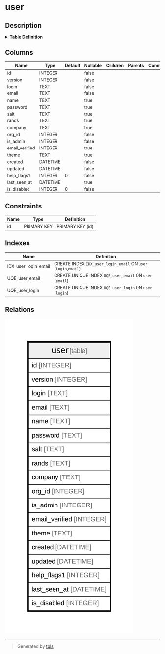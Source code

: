 # user

## Description

<details>
<summary><strong>Table Definition</strong></summary>

```sql
CREATE TABLE `user` (
`id` INTEGER PRIMARY KEY AUTOINCREMENT NOT NULL
, `version` INTEGER NOT NULL
, `login` TEXT NOT NULL
, `email` TEXT NOT NULL
, `name` TEXT NULL
, `password` TEXT NULL
, `salt` TEXT NULL
, `rands` TEXT NULL
, `company` TEXT NULL
, `org_id` INTEGER NOT NULL
, `is_admin` INTEGER NOT NULL
, `email_verified` INTEGER NULL
, `theme` TEXT NULL
, `created` DATETIME NOT NULL
, `updated` DATETIME NOT NULL
, `help_flags1` INTEGER NOT NULL DEFAULT 0, `last_seen_at` DATETIME NULL, `is_disabled` INTEGER NOT NULL DEFAULT 0)
```

</details>

## Columns

| Name | Type | Default | Nullable | Children | Parents | Comment |
| ---- | ---- | ------- | -------- | -------- | ------- | ------- |
| id | INTEGER |  | false |  |  |  |
| version | INTEGER |  | false |  |  |  |
| login | TEXT |  | false |  |  |  |
| email | TEXT |  | false |  |  |  |
| name | TEXT |  | true |  |  |  |
| password | TEXT |  | true |  |  |  |
| salt | TEXT |  | true |  |  |  |
| rands | TEXT |  | true |  |  |  |
| company | TEXT |  | true |  |  |  |
| org_id | INTEGER |  | false |  |  |  |
| is_admin | INTEGER |  | false |  |  |  |
| email_verified | INTEGER |  | true |  |  |  |
| theme | TEXT |  | true |  |  |  |
| created | DATETIME |  | false |  |  |  |
| updated | DATETIME |  | false |  |  |  |
| help_flags1 | INTEGER | 0 | false |  |  |  |
| last_seen_at | DATETIME |  | true |  |  |  |
| is_disabled | INTEGER | 0 | false |  |  |  |

## Constraints

| Name | Type | Definition |
| ---- | ---- | ---------- |
| id | PRIMARY KEY | PRIMARY KEY (id) |

## Indexes

| Name | Definition |
| ---- | ---------- |
| IDX_user_login_email | CREATE INDEX `IDX_user_login_email` ON `user` (`login`,`email`) |
| UQE_user_email | CREATE UNIQUE INDEX `UQE_user_email` ON `user` (`email`) |
| UQE_user_login | CREATE UNIQUE INDEX `UQE_user_login` ON `user` (`login`) |

## Relations

![er](user.svg)

---

> Generated by [tbls](https://github.com/k1LoW/tbls)
